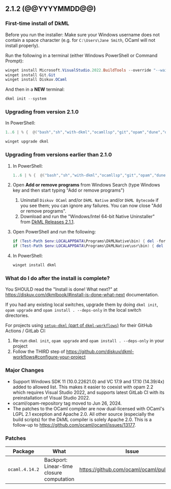 ## 2.1.2 (@@YYYYMMDD@@)

### First-time install of DkML

Before you run the installer: Make sure your Windows username does not contain a space character (e.g. for `C:\Users\Jane Smith`, OCaml will not install properly).

Run the following in a terminal (either Windows PowerShell or Command Prompt):

```powershell
winget install Microsoft.VisualStudio.2022.BuildTools --override "--wait --passive --installPath C:\VS17 --addProductLang En-us --add Microsoft.VisualStudio.Workload.VCTools --add Microsoft.VisualStudio.Component.VC.14.38.17.8.x86.x64 --includeRecommended"
winget install Git.Git
winget install Diskuv.OCaml
```

And then in a **NEW** terminal:

```powershell
dkml init --system
```

### Upgrading from version 2.1.0

In PowerShell:

```powershell
1..6 | % {  @("bash","sh","with-dkml","ocamllsp","git","opam","dune","ocamlrun") | % { taskkill /F /IM "$_.exe" }; Start-Sleep 1 }

winget upgrade dkml
```

### Upgrading from versions earlier than 2.1.0

1. In PowerShell:

   ```powershell
   1..6 | % {  @("bash","sh","with-dkml","ocamllsp","git","opam","dune","ocamlrun") | % { taskkill /F /IM "$_.exe" }; Start-Sleep 1 }
   ```

2. Open **Add or remove programs** from Windows Search (type Windows key and then start typing "Add or remove programs")
   1. Uninstall `Diskuv OCaml` and/or `DkML Native` and/or `DkML Bytecode` if you see them; you can ignore any failures. You can now close "Add or remove programs".
   2. Download and run the "Windows/Intel 64-bit Native Uninstaller" from [DkML Releases 2.1.1](https://gitlab.com/dkml/distributions/dkml/-/releases/2.1.1).
3. Open PowerShell and run the following:

   ```powershell
   if (Test-Path $env:LOCALAPPDATA\Programs\DkMLNative\bin) { del -force -recurse $env:LOCALAPPDATA\Programs\DkMLNative\bin }
   if (Test-Path $env:LOCALAPPDATA\Programs\DkMLNative\usr\bin) { del -force -recurse $env:LOCALAPPDATA\Programs\DkMLNative\usr\bin }
   ```

4. In PowerShell:

   ```powershell
   winget install dkml
   ```

### What do I do after the install is complete?

You SHOULD read the "Install is done! What next?" at <https://diskuv.com/dkmlbook/#install-is-done-what-next> documentation.

If you had any existing local switches, upgrade them by doing `dkml init`, `opam upgrade` and `opam install . --deps-only` in the local switch directories.

For projects using [`setup-dkml` (part of  `dkml-workflows`)](https://github.com/diskuv/dkml-workflows#dkml-workflows)
for their GitHub Actions / GitLab CI:

1. Re-run `dkml init`, `opam upgrade` and `opam install . --deps-only` in your project
2. Follow the THIRD step of <https://github.com/diskuv/dkml-workflows#configure-your-project>

### Major Changes

* Support Windows SDK 11 (10.0.22621.0) and VC 17.9 and 17.10 (14.39/4x) added to allowed list. This makes it easier to coexist with opam 2.2 which requires Visual Studio 2022, and supports latest GitLab CI with its preinstallation of Visual Studio 2022.
* ocaml/opam-repository tag moved to Jun 26, 2024.
* The patches to the OCaml compiler are now dual-licensed with OCaml's LGPL 2.1 exception and Apache 2.0. All other source (especially the build scripts) for the DkML compiler is solely Apache 2.0. This is a follow-up to <https://github.com/ocaml/ocaml/issues/13177>.

### Patches

| Package        | What                                      | Issue                                       |
| -------------- | ----------------------------------------- | ------------------------------------------- |
| `ocaml.4.14.2` | Backport: Linear-time closure computation | <https://github.com/ocaml/ocaml/pull/12222> |
